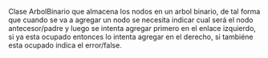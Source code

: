Clase ArbolBinario que almacena los nodos en un arbol binario, de tal forma que cuando se va a agregar un nodo se necesita indicar cual será el nodo antecesor/padre y luego se intenta agregar primero en el enlace izquierdo, si ya esta ocupado entonces lo intenta agregar en el derecho, si tambiéne esta ocupado indica el error/false.
